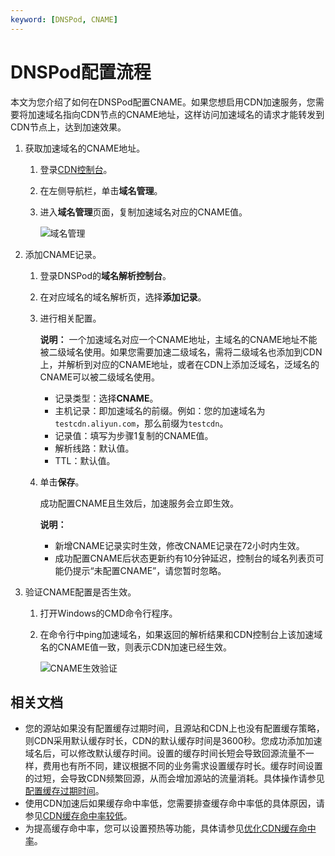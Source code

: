 ```yaml
---
keyword: [DNSPod, CNAME]
---
```


# DNSPod配置流程

本文为您介绍了如何在DNSPod配置CNAME。如果您想启用CDN加速服务，您需要将加速域名指向CDN节点的CNAME地址，这样访问加速域名的请求才能转发到CDN节点上，达到加速效果。

1.  获取加速域名的CNAME地址。

    1.  登录[CDN控制台](https://cdn.console.aliyun.com)。

    2.  在左侧导航栏，单击**域名管理**。

    3.  进入**域名管理**页面，复制加速域名对应的CNAME值。

        ![域名管理](https://static-aliyun-doc.oss-cn-hangzhou.aliyuncs.com/assets/img/zh-CN/0211008951/p66555.png)

2.  添加CNAME记录。

    1.  登录DNSPod的**域名解析控制台**。

    2.  在对应域名的域名解析页，选择**添加记录**。

    3.  进行相关配置。

        **说明：** 一个加速域名对应一个CNAME地址，主域名的CNAME地址不能被二级域名使用。如果您需要加速二级域名，需将二级域名也添加到CDN上，并解析到对应的CNAME地址，或者在CDN上添加泛域名，泛域名的CNAME可以被二级域名使用。

        -   记录类型：选择**CNAME**。
        -   主机记录：即加速域名的前缀。例如：您的加速域名为`testcdn.aliyun.com`，那么前缀为`testcdn`。
        -   记录值：填写为步骤1复制的CNAME值。
        -   解析线路：默认值。
        -   TTL：默认值。
    4.  单击**保存**。

        成功配置CNAME且生效后，加速服务会立即生效。

        **说明：**

        -   新增CNAME记录实时生效，修改CNAME记录在72小时内生效。
        -   成功配置CNAME后状态更新约有10分钟延迟，控制台的域名列表页可能仍提示“未配置CNAME”，请您暂时忽略。
3.  验证CNAME配置是否生效。

    1.  打开Windows的CMD命令行程序。

    2.  在命令行中ping加速域名，如果返回的解析结果和CDN控制台上该加速域名的CNAME值一致，则表示CDN加速已经生效。

        ![CNAME生效验证](https://static-aliyun-doc.oss-cn-hangzhou.aliyuncs.com/assets/img/zh-CN/6423839951/p66693.png)


## 相关文档

-   您的源站如果没有配置缓存过期时间，且源站和CDN上也没有配置缓存策略，则CDN采用默认缓存时长，CDN的默认缓存时间是3600秒。您成功添加加速域名后，可以修改默认缓存时间。设置的缓存时间长短会导致回源流量不一样，费用也有所不同，建议根据不同的业务需求设置缓存时长。缓存时间设置的过短，会导致CDN频繁回源，从而会增加源站的流量消耗。具体操作请参见[配置缓存过期时间](/cn.zh-CN/域名管理/缓存配置/配置缓存过期时间.md)。
-   使用CDN加速后如果缓存命中率低，您需要排查缓存命中率低的具体原因，请参见[CDN缓存命中率较低](https://help.aliyun.com/knowledge_detail/63874.html)。
-   为提高缓存命中率，您可以设置预热等功能，具体请参见[优化CDN缓存命中率](/cn.zh-CN/最佳实践/优化CDN缓存命中率/概述.md)。

